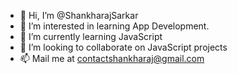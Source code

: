 - 👋 Hi, I’m @ShankharajSarkar
- 👀 I’m interested in learning App Development.
- 🌱 I’m currently learning JavaScript
- 💞️ I’m looking to collaborate on JavaScript projects 
- 📫 Mail me at contactshankharaj@gmail.com

<!---
ShankharajSarkar/ShankharajSarkar is a ✨ special ✨ repository because its `README.md` (this file) appears on your GitHub profile.
You can click the Preview link to take a look at your changes.
--->
